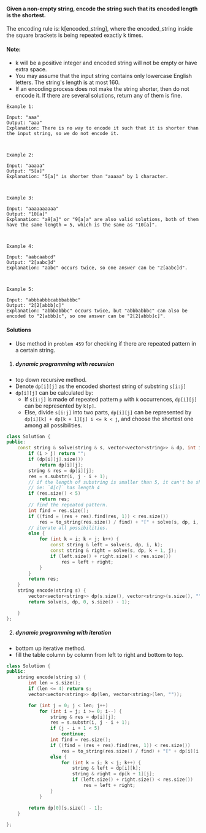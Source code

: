 #### Given a non-empty string, encode the string such that its encoded length is the shortest.

The encoding rule is: k[encoded_string], where the encoded_string inside the square brackets is being repeated exactly k times.

#### Note:

-    k will be a positive integer and encoded string will not be empty or have extra space.
-    You may assume that the input string contains only lowercase English letters. The string's length is at most 160.
-    If an encoding process does not make the string shorter, then do not encode it. If there are several solutions, return any of them is fine.

 

```
Example 1:

Input: "aaa"
Output: "aaa"
Explanation: There is no way to encode it such that it is shorter than the input string, so we do not encode it.

 

Example 2:

Input: "aaaaa"
Output: "5[a]"
Explanation: "5[a]" is shorter than "aaaaa" by 1 character.

 

Example 3:

Input: "aaaaaaaaaa"
Output: "10[a]"
Explanation: "a9[a]" or "9[a]a" are also valid solutions, both of them have the same length = 5, which is the same as "10[a]".

 

Example 4:

Input: "aabcaabcd"
Output: "2[aabc]d"
Explanation: "aabc" occurs twice, so one answer can be "2[aabc]d".

 

Example 5:

Input: "abbbabbbcabbbabbbc"
Output: "2[2[abbb]c]"
Explanation: "abbbabbbc" occurs twice, but "abbbabbbc" can also be encoded to "2[abbb]c", so one answer can be "2[2[abbb]c]".
```


#### Solutions

- Use method in `problem 459` for checking if there are repeated pattern in a certain string.

1. ##### dynamic programming with recursion

- top down recursive method.
- Denote `dp[i][j]` as the encoded shortest string of substring `s[i:j]`
- `dp[i][j]` can be calculated by:
    - If `s[i:j]` is made of repeated pattern `p` with `k` occurrences, `dp[i][j]` can be represented by `k[p]`.
    - Else, divide `s[i:j]` into two parts, `dp[i][j]` can be represented by `dp[i][k] + dp[k + 1][j] i <= k < j`, and choose the shortest one among all possibilities.

```c++
class Solution {
public:
    const string & solve(string & s, vector<vector<string>> & dp, int i, int j) {
        if (i > j) return "";
        if (dp[i][j].size())
            return dp[i][j];
        string & res = dp[i][j];
        res = s.substr(i, j - i + 1);
        // if the length of substring is smaller than 5, it can't be shorter.
        // ie: `4[c]` has length 4
        if (res.size() < 5)
            return res;
        // find the repeated pattern.
        int find = res.size();
        if ((find = (res + res).find(res, 1)) < res.size())
            res = to_string(res.size() / find) + "[" + solve(s, dp, i, i + find - 1) + "]";
        // iterate all possibilities.
        else {
            for (int k = i; k < j; k++) {
                const string & left = solve(s, dp, i, k);
                const string & right = solve(s, dp, k + 1, j);
                if (left.size() + right.size() < res.size())
                    res = left + right;
            }
        }
        return res;
    }
    string encode(string s) {
        vector<vector<string>> dp(s.size(), vector<string>(s.size(), ""));
        return solve(s, dp, 0, s.size() - 1);

    }
};
```

2. ##### dynamic programming with iteration

- bottom up iterative method.
- fill the table column by column from left to right and bottom to top.

```c++
class Solution {
public:
    string encode(string s) {
        int len = s.size();
        if (len <= 4) return s;
        vector<vector<string>> dp(len, vector<string>(len, ""));

        for (int j = 0; j < len; j++)
            for (int i = j; i >= 0; i--) {
                string & res = dp[i][j];
                res = s.substr(i, j - i + 1);
                if (j - i + 1 < 5)
                    continue;
                int find = res.size();
                if ((find = (res + res).find(res, 1)) < res.size())
                    res = to_string(res.size() / find) + "[" + dp[i][i + find - 1] + "]";
                else {
                    for (int k = i; k < j; k++) {
                        string & left = dp[i][k];
                        string & right = dp[k + 1][j];
                        if (left.size() + right.size() < res.size())
                            res = left + right;
                }
            }

        return dp[0][s.size() - 1];
    }

};
```